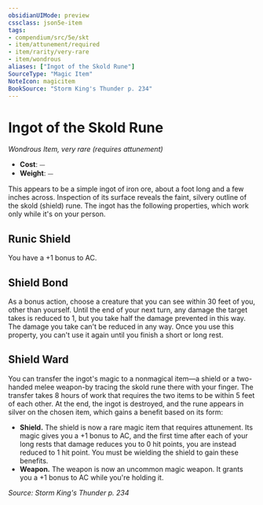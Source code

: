```yaml
---
obsidianUIMode: preview
cssclass: json5e-item
tags:
- compendium/src/5e/skt
- item/attunement/required
- item/rarity/very-rare
- item/wondrous
aliases: ["Ingot of the Skold Rune"]
SourceType: "Magic Item"
NoteIcon: magicitem
BookSource: "Storm King's Thunder p. 234"
---
```

# Ingot of the Skold Rune
*Wondrous Item, very rare (requires attunement)*  

- **Cost**: ⏤
- **Weight**: ⏤

This appears to be a simple ingot of iron ore, about a foot long and a few inches across. Inspection of its surface reveals the faint, silvery outline of the skold (shield) rune. The ingot has the following properties, which work only while it's on your person.

## Runic Shield

You have a +1 bonus to AC.

## Shield Bond

As a bonus action, choose a creature that you can see within 30 feet of you, other than yourself. Until the end of your next turn, any damage the target takes is reduced to 1, but you take half the damage prevented in this way. The damage you take can't be reduced in any way. Once you use this property, you can't use it again until you finish a short or long rest.

## Shield Ward

You can transfer the ingot's magic to a nonmagical item—a shield or a two-handed melee weapon-by tracing the skold rune there with your finger. The transfer takes 8 hours of work that requires the two items to be within 5 feet of each other. At the end, the ingot is destroyed, and the rune appears in silver on the chosen item, which gains a benefit based on its form:

- **Shield.** The shield is now a rare magic item that requires attunement. Its magic gives you a +1 bonus to AC, and the first time after each of your long rests that damage reduces you to 0 hit points, you are instead reduced to 1 hit point. You must be wielding the shield to gain these benefits.  
- **Weapon.** The weapon is now an uncommon magic weapon. It grants you a +1 bonus to AC while you're holding it.  

*Source: Storm King's Thunder p. 234*